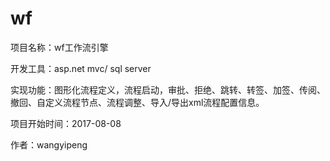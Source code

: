 # wf
项目名称：wf工作流引擎

开发工具：asp.net mvc/ sql server

实现功能：图形化流程定义，流程启动，审批、拒绝、跳转、转签、加签、传阅、撤回、自定义流程节点、流程调整、导入/导出xml流程配置信息。

项目开始时间：2017-08-08

作者：wangyipeng
